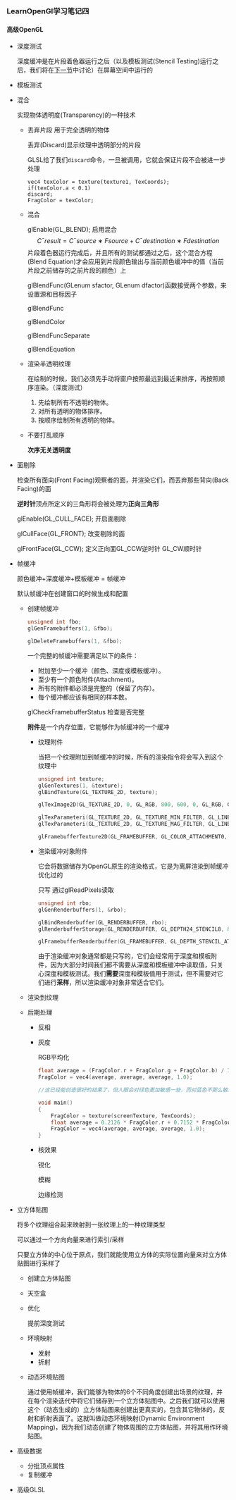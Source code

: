### LearnOpenGl学习笔记四

#### 高级OpenGL

* 深度测试

  深度缓冲是在片段着色器运行之后（以及模板测试(Stencil Testing)运行之后，我们将在[下一节](https://learnopengl-cn.github.io/04%20Advanced%20OpenGL/02%20Stencil%20testing/)中讨论）在屏幕空间中运行的

* 模板测试

* 混合

  实现物体透明度(Transparency)的一种技术

  * 丢弃片段 用于完全透明的物体

    丢弃(Discard)显示纹理中透明部分的片段

    GLSL给了我们`discard`命令，一旦被调用，它就会保证片段不会被进一步处理

    ```
    vec4 texColor = texture(texture1, TexCoords);
    if(texColor.a < 0.1)
    discard;
    FragColor = texColor;
    ```

  * 混合

    glEnable(GL_BLEND); 启用混合
    $$
    C¯result=C¯source∗Fsource+C¯destination∗Fdestination
    $$
    片段着色器运行完成后，并且所有的测试都通过之后，这个混合方程(Blend Equation)才会应用到片段颜色输出与当前颜色缓冲中的值（当前片段之前储存的之前片段的颜色）上

    glBlendFunc(GLenum sfactor, GLenum dfactor)函数接受两个参数，来设置源和目标因子

    glBlendFunc

    glBlendColor

    glBlendFuncSeparate

    glBlendEquation

  * 渲染半透明纹理

    在绘制的时候，我们必须先手动将窗户按照最远到最近来排序，再按照顺序渲染。（深度测试）

    1. 先绘制所有不透明的物体。
    2. 对所有透明的物体排序。
    3. 按顺序绘制所有透明的物体。

  * 不要打乱顺序

    **次序无关透明度**

* 面剔除

  检查所有面向(Front Facing)观察者的面，并渲染它们，而丢弃那些背向(Back Facing)的面

  **逆时针**顶点所定义的三角形将会被处理为**正向三角形**

  glEnable(GL_CULL_FACE); 开启面剔除

  glCullFace(GL_FRONT); 改变剔除的面

  glFrontFace(GL_CCW); 定义正向面GL_CCW逆时针 GL_CW顺时针

* 帧缓冲

  颜色缓冲+深度缓冲+模板缓冲 = 帧缓冲

  默认帧缓冲在创建窗口的时候生成和配置

  * 创建帧缓冲

    ```c++
    unsigned int fbo;
    glGenFramebuffers(1, &fbo);
    
    glDeleteFramebuffers(1, &fbo);
    ```

    一个完整的帧缓冲需要满足以下的条件：

    - 附加至少一个缓冲（颜色、深度或模板缓冲）。
    - 至少有一个颜色附件(Attachment)。
    - 所有的附件都必须是完整的（保留了内存）。
    - 每个缓冲都应该有相同的样本数。

    glCheckFramebufferStatus 检查是否完整

    **附件**是一个内存位置，它能够作为帧缓冲的一个缓冲

    * 纹理附件

      当把一个纹理附加到帧缓冲的时候，所有的渲染指令将会写入到这个纹理中

      ```C++
      unsigned int texture;
      glGenTextures(1, &texture);
      glBindTexture(GL_TEXTURE_2D, texture);
      
      glTexImage2D(GL_TEXTURE_2D, 0, GL_RGB, 800, 600, 0, GL_RGB, GL_UNSIGNED_BYTE, NULL);
      
      glTexParameteri(GL_TEXTURE_2D, GL_TEXTURE_MIN_FILTER, GL_LINEAR);
      glTexParameteri(GL_TEXTURE_2D, GL_TEXTURE_MAG_FILTER, GL_LINEAR);
      
      glFramebufferTexture2D(GL_FRAMEBUFFER, GL_COLOR_ATTACHMENT0, GL_TEXTURE_2D, texture, 0);
      ```

    * 渲染缓冲对象附件

      它会将数据储存为OpenGL原生的渲染格式，它是为离屏渲染到帧缓冲优化过的

      只写 通过glReadPixels读取

      ```C++
      unsigned int rbo;
      glGenRenderbuffers(1, &rbo);
      
      glBindRenderbuffer(GL_RENDERBUFFER, rbo);
      glRenderbufferStorage(GL_RENDERBUFFER, GL_DEPTH24_STENCIL8, 800, 600);
      
      glFramebufferRenderbuffer(GL_FRAMEBUFFER, GL_DEPTH_STENCIL_ATTACHMENT, GL_RENDERBUFFER, rbo);
      ```

      由于渲染缓冲对象通常都是只写的，它们会经常用于深度和模板附件，因为大部分时间我们都不需要从深度和模板缓冲中读取值，只关心深度和模板测试。我们**需要**深度和模板值用于测试，但不需要对它们进行**采样**，所以渲染缓冲对象非常适合它们。

  * 渲染到纹理

  * 后期处理

    * 反相

    * 灰度

      RGB平均化

      ```C++
      float average = (FragColor.r + FragColor.g + FragColor.b) / 3.0;
      FragColor = vec4(average, average, average, 1.0);
      
      //这已经能创造很好的结果了，但人眼会对绿色更加敏感一些，而对蓝色不那么敏感，所以为了获取物理上更精确的效果，我们需要使用加权的(Weighted)通道：
      
      void main()
      {
          FragColor = texture(screenTexture, TexCoords);
          float average = 0.2126 * FragColor.r + 0.7152 * FragColor.g + 0.0722 * FragColor.b;
          FragColor = vec4(average, average, average, 1.0);
      }
      ```

    * 核效果

      锐化

      模糊

      边缘检测

* 立方体贴图

  将多个纹理组合起来映射到一张纹理上的一种纹理类型

  可以通过一个方向向量来进行索引/采样

  只要立方体的中心位于原点，我们就能使用立方体的实际位置向量来对立方体贴图进行采样了

  * 创建立方体贴图

  * 天空盒

  * 优化

    提前深度测试 

  * 环境映射
    * 发射
    * 折射

  * 动态环境贴图

    通过使用帧缓冲，我们能够为物体的6个不同角度创建出场景的纹理，并在每个渲染迭代中将它们储存到一个立方体贴图中。之后我们就可以使用这个（动态生成的）立方体贴图来创建出更真实的，包含其它物体的，反射和折射表面了。这就叫做动态环境映射(Dynamic Environment Mapping)，因为我们动态创建了物体周围的立方体贴图，并将其用作环境贴图。

* 高级数据

  * 分批顶点属性
  * 复制缓冲

* 高级GLSL

  